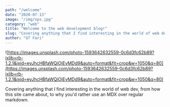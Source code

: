 ```yaml
---
path: "/welcome"
date: "2020-07-13"
image: "/img/xps.jpg"
category: "web"
title: "Welcome to the web development blog!"
slug: "Covering anything that I find interesting in the world of web dev"
author: "GT Fari"
---
```


![https://images.unsplash.com/photo-1593642632559-0c6d3fc62b89?ixlib=rb-1.2.1&ixid=eyJhcHBfaWQiOjEyMDd9&auto=format&fit=crop&w=1050&q=80](https://images.unsplash.com/photo-1593642632559-0c6d3fc62b89?ixlib=rb-1.2.1&ixid=eyJhcHBfaWQiOjEyMDd9&auto=format&fit=crop&w=1050&q=80)

Covering anything that I find interesting in the world of web dev, from how this site came about, to why you'd rather use an MDX over regular markdown.
